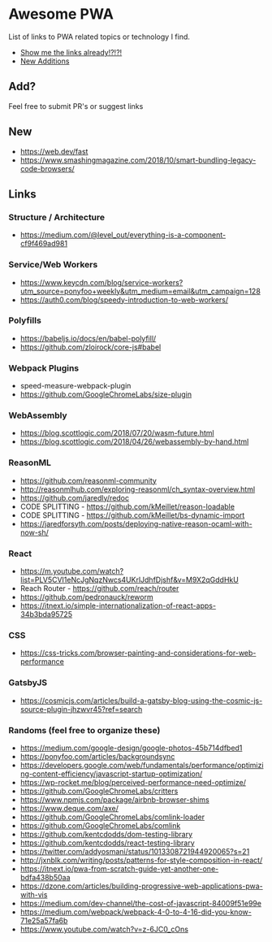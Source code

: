 # Awesome PWA
List of links to PWA related topics or technology I find.

* [Show me the links already!?!?!](#links)
* [New Additions](#new)

## Add?
Feel free to submit PR's or suggest links

## New
* https://web.dev/fast
* https://www.smashingmagazine.com/2018/10/smart-bundling-legacy-code-browsers/

## Links

### Structure / Architecture
* https://medium.com/@level_out/everything-is-a-component-cf9f469ad981

### Service/Web Workers
* https://www.keycdn.com/blog/service-workers?utm_source=ponyfoo+weekly&utm_medium=email&utm_campaign=128
* https://auth0.com/blog/speedy-introduction-to-web-workers/

### Polyfills
* https://babeljs.io/docs/en/babel-polyfill/
* https://github.com/zloirock/core-js#babel

### Webpack Plugins
* speed-measure-webpack-plugin
* https://github.com/GoogleChromeLabs/size-plugin

### WebAssembly
* https://blog.scottlogic.com/2018/07/20/wasm-future.html
* https://blog.scottlogic.com/2018/04/26/webassembly-by-hand.html

### ReasonML
* https://github.com/reasonml-community
* http://reasonmlhub.com/exploring-reasonml/ch_syntax-overview.html
* https://github.com/jaredly/redoc
* CODE SPLITTING - https://github.com/kMeillet/reason-loadable
* CODE SPLITTING - https://github.com/kMeillet/bs-dynamic-import
* https://jaredforsyth.com/posts/deploying-native-reason-ocaml-with-now-sh/

### React
* https://m.youtube.com/watch?list=PLV5CVI1eNcJgNqzNwcs4UKrlJdhfDjshf&v=M9X2qGddHkU
* Reach Router - https://github.com/reach/router
* https://github.com/pedronauck/reworm
* https://itnext.io/simple-internationalization-of-react-apps-34b3bda95725

### CSS
* https://css-tricks.com/browser-painting-and-considerations-for-web-performance

### GatsbyJS
* https://cosmicjs.com/articles/build-a-gatsby-blog-using-the-cosmic-js-source-plugin-jhzwvr45?ref=search

### Randoms (feel free to organize these)
* https://medium.com/google-design/google-photos-45b714dfbed1
* https://ponyfoo.com/articles/backgroundsync
* https://developers.google.com/web/fundamentals/performance/optimizing-content-efficiency/javascript-startup-optimization/
* https://wp-rocket.me/blog/perceived-performance-need-optimize/
* https://github.com/GoogleChromeLabs/critters
* https://www.npmjs.com/package/airbnb-browser-shims
* https://www.deque.com/axe/
* https://github.com/GoogleChromeLabs/comlink-loader
* https://github.com/GoogleChromeLabs/comlink
* https://github.com/kentcdodds/dom-testing-library
* https://github.com/kentcdodds/react-testing-library
* https://twitter.com/addyosmani/status/1013308721944920065?s=21
* http://jxnblk.com/writing/posts/patterns-for-style-composition-in-react/
* https://itnext.io/pwa-from-scratch-guide-yet-another-one-bdfa438b50aa
* https://dzone.com/articles/building-progressive-web-applications-pwa-with-vis
* https://medium.com/dev-channel/the-cost-of-javascript-84009f51e99e
* https://medium.com/webpack/webpack-4-0-to-4-16-did-you-know-71e25a57fa6b
* https://www.youtube.com/watch?v=z-6JC0_cOns
